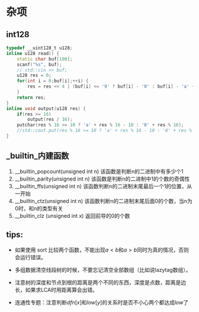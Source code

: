 #  杂项
## int128

```cpp
typedef __uint128_t u128;
inline u128 read() {
    static char buf[100];
    scanf("%s", buf);
    // std::cin >> buf;
    u128 res = 0;
    for(int i = 0;buf[i];++i) {
        res = res << 4 | (buf[i] <= '9' ? buf[i] - '0' : buf[i] - 'a' + 10);
    }
    return res;
}
inline void output(u128 res) {
    if(res >= 16)
        output(res / 16);
    putchar(res % 16 >= 10 ? 'a' + res % 16 - 10 : '0' + res % 16);
    //std::cout.put(res % 16 >= 10 ? 'a' + res % 16 - 10 : '0' + res % 16);
}
```

## _builtin_内建函数  
1. __builtin_popcount(unsigned int n) 该函数是判断n的二进制中有多少个1    
2. __builtin_parity(unsigned int n) 该函数是判断n的二进制中1的个数的奇偶性  
3. __builtin_ffs(unsigned int n) 该函数判断n的二进制末尾最后一个1的位置，从一开始  
4. __builtin_ctz(unsigned int n) 该函数判断n的二进制末尾后面0的个数，当n为0时，和n的类型有关  
5.  __builtin_clz (unsigned int x) 返回前导的0的个数  

## tips:

+ 如果使用 sort 比较两个函数，不能出现$a<b$和$a>b$同时为真的情况，否则会运行错误。
+ 多组数据清空线段树的时候，不要忘记清空全部数组（比如说lazytag数组）。

+ 注意树的深度和节点到根的距离是两个不同的东西，深度是点数，距离是边长，如果求LCA时用距离算会出错。

+ 连通性专题：注意判断$dfn[x]$和$low[y]$的关系时是否不小心两个都达成$low$了
